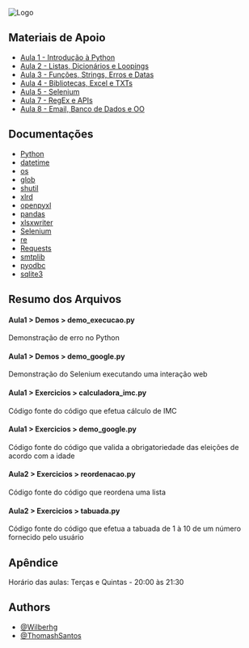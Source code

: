 
![Logo](https://i.imgur.com/E3mftQr.png)


## Materiais de Apoio

 - [Aula 1 - Introdução à Python](https://bit.ly/3mpKQ8J)
 - [Aula 2 - Listas, Dicionários e Loopings](https://bit.ly/2Zvfy7w)
 - [Aula 3 - Funções, Strings, Erros e Datas](https://bit.ly/2ZvfLrk)
 - [Aula 4 - Bibliotecas, Excel e TXTs](https://bit.ly/3CpRn8N)
 - [Aula 5 - Selenium](https://bit.ly/3BNTz8Z)
 - [Aula 7 - RegEx e APIs](https://bit.ly/3CsyuBj)
 - [Aula 8 - Email, Banco de Dados e OO](http://localhost/)


## Documentações

- [Python](https://docs.python.org/pt-br/3/)
- [datetime](https://docs.python.org/3/library/datetime.html)
- [os](https://docs.python.org/pt-br/3/library/os.html)
- [glob](https://docs.python.org/pt-br/3/library/glob.html)
- [shutil](https://docs.python.org/pt-br/3/library/shutil.html)
- [xlrd](https://xlrd.readthedocs.io/en/latest/)
- [openpyxl](https://openpyxl.readthedocs.io/en/stable/)
- [pandas](https://pandas.pydata.org/docs/)
- [xlsxwriter](https://xlsxwriter.readthedocs.io/)
- [Selenium](https://selenium-python.readthedocs.io/)
- [re](https://docs.python.org/pt-br/3/library/re.html)
- [Requests](https://docs.python-requests.org/en/latest/)
- [smtplib](https://docs.python.org/pt-br/3/library/smtplib.html)
- [pyodbc](https://github.com/mkleehammer/pyodbc/wiki)
- [sqlite3](https://docs.python.org/3/library/sqlite3.html)


## Resumo dos Arquivos

#### Aula1 > Demos > demo_execucao.py

Demonstração de erro no Python

#### Aula1 > Demos > demo_google.py

Demonstração do Selenium executando uma interação web

#### Aula1 > Exercicios > calculadora_imc.py

Código fonte do código que efetua cálculo de IMC

#### Aula1 > Exercicios > demo_google.py

Código fonte do código que valida a obrigatoriedade das eleições de acordo com a idade

#### Aula2 > Exercicios > reordenacao.py

Código fonte do código que reordena uma lista

#### Aula2 > Exercicios > tabuada.py

Código fonte do código que efetua a tabuada de 1 à 10 de um número fornecido pelo usuário
## Apêndice

Horário das aulas: Terças e Quintas - 20:00 às 21:30


## Authors

- [@Wilberhg](https://github.com/Wilberhg)
- [@ThomashSantos](https://github.com/ThomashSantos)
